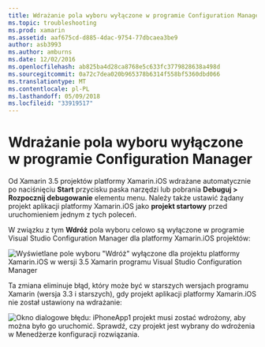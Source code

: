```yaml
---
title: Wdrażanie pola wyboru wyłączone w programie Configuration Manager
ms.topic: troubleshooting
ms.prod: xamarin
ms.assetid: aaf675cd-d885-4dac-9754-77dbcaea3be9
author: asb3993
ms.author: amburns
ms.date: 12/02/2016
ms.openlocfilehash: ab825ba4d28ca8768e5c633fc3779828638a498d
ms.sourcegitcommit: 0a72c7dea020b965378b6314f558bf5360dbd066
ms.translationtype: MT
ms.contentlocale: pl-PL
ms.lasthandoff: 05/09/2018
ms.locfileid: "33919517"
---
```

# <a name="deploy-checkboxes-disabled-in-configuration-manager"></a>Wdrażanie pola wyboru wyłączone w programie Configuration Manager

Od Xamarin 3.5 projektów platformy Xamarin.iOS wdrażane automatycznie po naciśnięciu **Start** przycisku paska narzędzi lub pobrania **Debuguj > Rozpocznij debugowanie** elementu menu. Należy także ustawić żądany projekt aplikacji platformy Xamarin.iOS jako **projekt startowy** przed uruchomieniem jednym z tych poleceń.

W związku z tym **Wdróż** pola wyboru celowo są wyłączone w programie Visual Studio Configuration Manager dla platformy Xamarin.iOS projektów:

![](deploy-checkboxes-images/configuration.png "Wyświetlane pole wyboru \"Wdróż\" wyłączone dla projektu platformy Xamarin.iOS w wersji 3.5 Xamarin programu Visual Studio Configuration Manager")

Ta zmiana eliminuje błąd, który może być w starszych wersjach programu Xamarin (wersja 3.3 i starszych), gdy projekt aplikacji platformy Xamarin.iOS nie został ustawiony na wdrażanie:

![](deploy-checkboxes-images/error.png "Okno dialogowe błędu: iPhoneApp1 projekt musi zostać wdrożony, aby można było go uruchomić. Sprawdź, czy projekt jest wybrany do wdrożenia w Menedżerze konfiguracji rozwiązania.")
